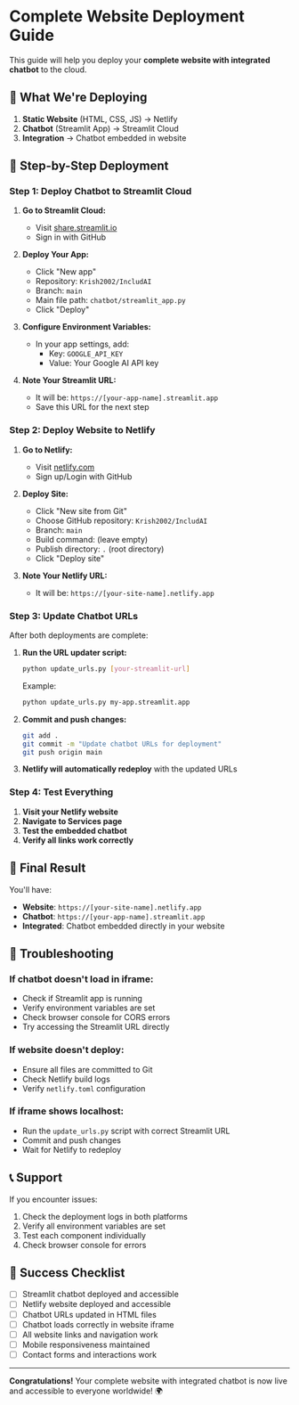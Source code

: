 # Complete Website Deployment Guide

This guide will help you deploy your **complete website with integrated chatbot** to the cloud.

## 🎯 What We're Deploying

1. **Static Website** (HTML, CSS, JS) → Netlify
2. **Chatbot** (Streamlit App) → Streamlit Cloud  
3. **Integration** → Chatbot embedded in website

## 🚀 Step-by-Step Deployment

### Step 1: Deploy Chatbot to Streamlit Cloud

1. **Go to Streamlit Cloud:**
   - Visit [share.streamlit.io](https://share.streamlit.io)
   - Sign in with GitHub

2. **Deploy Your App:**
   - Click "New app"
   - Repository: `Krish2002/IncludAI`
   - Branch: `main`
   - Main file path: `chatbot/streamlit_app.py`
   - Click "Deploy"

3. **Configure Environment Variables:**
   - In your app settings, add:
     - Key: `GOOGLE_API_KEY`
     - Value: Your Google AI API key

4. **Note Your Streamlit URL:**
   - It will be: `https://[your-app-name].streamlit.app`
   - Save this URL for the next step

### Step 2: Deploy Website to Netlify

1. **Go to Netlify:**
   - Visit [netlify.com](https://netlify.com)
   - Sign up/Login with GitHub

2. **Deploy Site:**
   - Click "New site from Git"
   - Choose GitHub repository: `Krish2002/IncludAI`
   - Branch: `main`
   - Build command: (leave empty)
   - Publish directory: `.` (root directory)
   - Click "Deploy site"

3. **Note Your Netlify URL:**
   - It will be: `https://[your-site-name].netlify.app`

### Step 3: Update Chatbot URLs

After both deployments are complete:

1. **Run the URL updater script:**
   ```bash
   python update_urls.py [your-streamlit-url]
   ```
   
   Example:
   ```bash
   python update_urls.py my-app.streamlit.app
   ```

2. **Commit and push changes:**
   ```bash
   git add .
   git commit -m "Update chatbot URLs for deployment"
   git push origin main
   ```

3. **Netlify will automatically redeploy** with the updated URLs

### Step 4: Test Everything

1. **Visit your Netlify website**
2. **Navigate to Services page**
3. **Test the embedded chatbot**
4. **Verify all links work correctly**

## 🎉 Final Result

You'll have:
- **Website**: `https://[your-site-name].netlify.app`
- **Chatbot**: `https://[your-app-name].streamlit.app`
- **Integrated**: Chatbot embedded directly in your website

## 🔧 Troubleshooting

### If chatbot doesn't load in iframe:
- Check if Streamlit app is running
- Verify environment variables are set
- Check browser console for CORS errors
- Try accessing the Streamlit URL directly

### If website doesn't deploy:
- Ensure all files are committed to Git
- Check Netlify build logs
- Verify `netlify.toml` configuration

### If iframe shows localhost:
- Run the `update_urls.py` script with correct Streamlit URL
- Commit and push changes
- Wait for Netlify to redeploy

## 📞 Support

If you encounter issues:
1. Check the deployment logs in both platforms
2. Verify all environment variables are set
3. Test each component individually
4. Check browser console for errors

## 🎯 Success Checklist

- [ ] Streamlit chatbot deployed and accessible
- [ ] Netlify website deployed and accessible  
- [ ] Chatbot URLs updated in HTML files
- [ ] Chatbot loads correctly in website iframe
- [ ] All website links and navigation work
- [ ] Mobile responsiveness maintained
- [ ] Contact forms and interactions work

---

**Congratulations!** Your complete website with integrated chatbot is now live and accessible to everyone worldwide! 🌍 